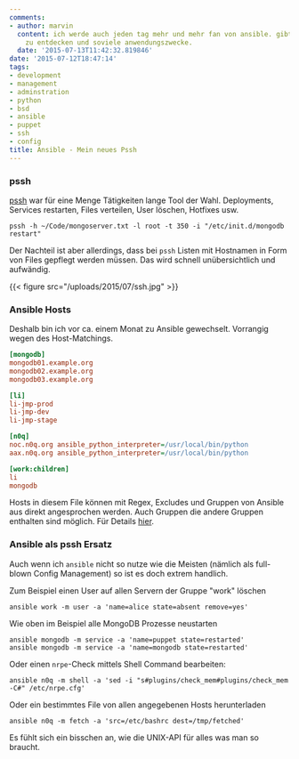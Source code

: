 ```yaml
---
comments:
- author: marvin
  content: ich werde auch jeden tag mehr und mehr fan von ansible. gibt da soviel
    zu entdecken und soviele anwendungszwecke.
  date: '2015-07-13T11:42:32.819846'
date: '2015-07-12T18:47:14'
tags:
- development
- management
- adminstration
- python
- bsd
- ansible
- puppet
- ssh
- config
title: Ansible - Mein neues Pssh
---
```


### pssh

[pssh](https://code.google.com/p/parallel-ssh/) war für eine Menge Tätigkeiten
lange Tool der Wahl. Deployments, Services restarten, Files verteilen, User löschen,
Hotfixes usw.

    pssh -h ~/Code/mongoserver.txt -l root -t 350 -i "/etc/init.d/mongodb restart"

Der Nachteil ist aber allerdings, dass bei `pssh` Listen mit
Hostnamen in Form von Files gepflegt werden müssen. Das wird schnell
unübersichtlich und aufwändig.

<!--more-->

{{< figure src="/uploads/2015/07/ssh.jpg" >}}

### Ansible Hosts

Deshalb bin ich vor ca. einem Monat zu Ansible gewechselt. Vorrangig wegen des
Host-Matchings.

``` ini
[mongodb]
mongodb01.example.org
mongodb02.example.org
mongodb03.example.org

[li]
li-jmp-prod
li-jmp-dev
li-jmp-stage

[n0q]
noc.n0q.org ansible_python_interpreter=/usr/local/bin/python
aax.n0q.org ansible_python_interpreter=/usr/local/bin/python

[work:children]
li
mongodb
```

Hosts in diesem File können  mit Regex, Excludes und Gruppen von Ansible aus
direkt angesprochen werden. Auch Gruppen die andere Gruppen enthalten sind
möglich. Für Details [hier](http://docs.ansible.com/intro_patterns.html).

### Ansible als pssh Ersatz

Auch wenn ich `ansible` nicht so nutze wie die Meisten (nämlich als full-blown
Config Management) so ist es doch extrem handlich.

Zum Beispiel einen User auf allen Servern der Gruppe "work" löschen

    ansible work -m user -a 'name=alice state=absent remove=yes'

Wie oben im Beispiel alle MongoDB Prozesse neustarten

    ansible mongodb -m service -a 'name=puppet state=restarted'
    ansible mongodb -m service -a 'name=mongodb state=restarted'

Oder einen `nrpe`-Check mittels Shell Command bearbeiten:

    ansible n0q -m shell -a 'sed -i "s#plugins/check_mem#plugins/check_mem -C#" /etc/nrpe.cfg'

Oder ein bestimmtes File von allen angegebenen Hosts herunterladen

    ansible n0q -m fetch -a 'src=/etc/bashrc dest=/tmp/fetched'

Es fühlt sich ein bisschen an, wie die UNIX-API für alles was man so braucht.
